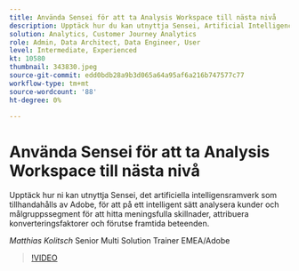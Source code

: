 ```yaml
---
title: Använda Sensei för att ta Analysis Workspace till nästa nivå
description: Upptäck hur du kan utnyttja Sensei, Artificial Intelligence Framework från Adobe, för att på ett intelligent sätt analysera kunder och målgruppssegment till ... (Beskrivningarna ska vara mellan 60 och 160 tecken)
solution: Analytics, Customer Journey Analytics
role: Admin, Data Architect, Data Engineer, User
level: Intermediate, Experienced
kt: 10580
thumbnail: 343830.jpeg
source-git-commit: edd0bdb28a9b3d065a64a95af6a216b747577c77
workflow-type: tm+mt
source-wordcount: '88'
ht-degree: 0%

---
```


# Använda Sensei för att ta Analysis Workspace till nästa nivå

Upptäck hur ni kan utnyttja Sensei, det artificiella intelligensramverk som tillhandahålls av Adobe, för att på ett intelligent sätt analysera kunder och målgruppssegment för att hitta meningsfulla skillnader, attribuera konverteringsfaktorer och förutse framtida beteenden.

*Matthias Kolitsch* Senior Multi Solution Trainer EMEA/Adobe

>[!VIDEO](https://video.tv.adobe.com/v/343830/?quality=12&learn=on)

